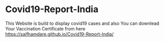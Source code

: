 # Covid19-Report-India
This Website is build to display  covid19 cases  and also You can downlead Your Vaccination Certificate from here <br>
https://saifhamdare.github.io/Covid19-Report-India/
